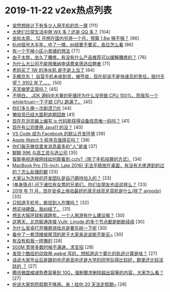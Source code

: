 # 2019-11-22 v2ex热点列表

+ [突然想统计下有多少人用手机的负一屏](https://www.v2ex.com/t/621966#reply111) [111]
+ [大佬们日常生活中用 WX 多？还是 QQ 多？](https://www.v2ex.com/t/621979#reply104) [104]
+ [坐标太原， 12 月想在国内穷游一个月，预算 1.8w 够不够？](https://www.v2ex.com/t/621983#reply96) [96]
+ [杭州摇号大半年，中了一楼，纠结要不要买，各位怎么看](https://www.v2ex.com/t/621972#reply86) [86]
+ [有一个干掉小区小卖铺的想法](https://www.v2ex.com/t/622005#reply77) [77]
+ [由于太胖，坐久了腰疼，有没有什么产品推荐可以缓解腰疼的？](https://www.v2ex.com/t/621954#reply76) [76]
+ [为什么大公司不能用缴纳申请费来筛选应聘者](https://www.v2ex.com/t/622037#reply71) [71]
+ [老妈买了 1W 的净水机 是不是上当了](https://www.v2ex.com/t/622135#reply64) [64]
+ [无赖京东！ 自营手机未收到货，被签收，现在却说不是快递员的责任，赔付无望？ 9102 年了，，，](https://www.v2ex.com/t/622259#reply50) [50]
+ [天天做梦正常吗？](https://www.v2ex.com/t/622003#reply45) [45]
+ [不明白， JDK 源码中大量的死循环为什么没导致 CPU 100%，而我写一个 while(true)一下子就 CPU 跑满了。](https://www.v2ex.com/t/622020#reply45) [45]
+ [你们多久换一次剃须刀片](https://www.v2ex.com/t/622033#reply44) [44]
+ [懒投资已经大面积逾期回款](https://www.v2ex.com/t/622168#reply41) [41]
+ [现在在浏览器上编写 js 代码能获得设备信息唯一码吗？](https://www.v2ex.com/t/621970#reply41) [41]
+ [现在有公司使用 Java11 的没？](https://www.v2ex.com/t/622096#reply40) [40]
+ [VS Code 成为 Facebook 的默认开发环境](https://www.v2ex.com/t/621955#reply39) [39]
+ [Apple Watch 5 程序员值得买吗？](https://www.v2ex.com/t/622083#reply38) [38]
+ [你们每天微信里发消息最多的“人”是谁](https://www.v2ex.com/t/621987#reply37) [37]
+ [聊聊 996 与高工资与选公司](https://www.v2ex.com/t/622132#reply35) [35]
+ [智能电视连接网线如何能看到 cctv?（除了手机投屏的方式）](https://www.v2ex.com/t/622070#reply34) [34]
+ [MacBook Pro (15-inch, Late 2016) 无法平稳放在桌面，有没有大佬遇到的过的？怎么处理的都](https://www.v2ex.com/t/622126#reply33) [33]
+ [大家认为怎样的开发团队是自己期待加入的？](https://www.v2ex.com/t/622169#reply33) [33]
+ [[单身慎点] 问下诸位有女票的兄弟们，你们女朋友也会这样么？](https://www.v2ex.com/t/622203#reply33) [33]
+ [2019 年 11 月，现在安卓上体验最好的真无线蓝牙耳机是什么(除了 airpods)](https://www.v2ex.com/t/621968#reply33) [33]
+ [只知道手机号，能找到人在哪吗？](https://www.v2ex.com/t/621980#reply32) [32]
+ [想买块硬盘，我纠结了。](https://www.v2ex.com/t/622054#reply31) [31]
+ [想去大阪环球影城跨年，一个人旅游有什么建议嘛？](https://www.v2ex.com/t/622127#reply30) [30]
+ [这两天，北京联通连接 Vultr, Linode 的多个节点都是断断续续](https://www.v2ex.com/t/622128#reply30) [30]
+ [为什么安卓打开横屏游戏总是要先转一下呢](https://www.v2ex.com/t/621952#reply30) [30]
+ [看中了一套顶楼坡屋顶的房子大家来说说能不能买~](https://www.v2ex.com/t/622024#reply30) [30]
+ [有没有和我一样懒的](https://www.v2ex.com/t/622109#reply28) [28]
+ [500M 宽带多数时候不满速，求支招](https://www.v2ex.com/t/622000#reply28) [28]
+ [发现个酷炫的动效用 webgl 写的，想知道这个雾化的轨迹计算是啥？](https://www.v2ex.com/t/622112#reply27) [27]
+ [话说大家毕业后是跟初中还是高中还是大学的同学玩得比较好，群里还比较活跃的 ？](https://www.v2ex.com/t/622219#reply27) [27]
+ [腾讯微盘缩减免费容量到 10G，强制要求删除超出容量的内容，大家怎么看？](https://www.v2ex.com/t/621995#reply27) [27]
+ [听说大家抱怨假期不够用。来！给你 20 天法定假期~](https://www.v2ex.com/t/622123#reply26) [26]
